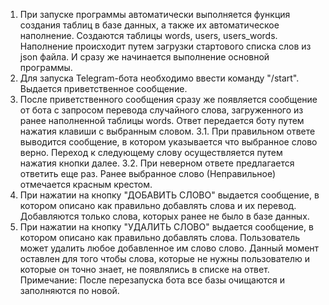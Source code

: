 1.	При запуске программы автоматически выполняется функция создания таблиц в базе данных, а также их автоматическое наполнение. Создаются таблицы words, users, users_words. Наполнение происходит путем загрузки стартового списка слов из json файла. И сразу же начинается выполнение основной программы.
2.	Для запуска Telegram-бота необходимо ввести команду "/start". Выдается приветственное сообщение.
3.	После приветственного сообщения сразу же появляется сообщение от бота с запросом перевода случайного слова, загруженного из ранее наполненной таблицы words. Ответ передается боту путем нажатия клавиши с выбранным словом.
3.1.	При правильном ответе выводится сообщение, в котором указывается что выбранное слово верно. Переход к следующему слову осуществляется путем нажатия кнопки далее.
3.2.	При неверном ответе предлагается ответить еще раз. Ранее выбранное слово (Неправильное) отмечается красным крестом.
4.	При нажатии на кнопку "ДОБАВИТЬ СЛОВО" выдается сообщение, в котором описано как правильно добавлять слова и их перевод. Добавляются только слова, которых ранее не было в базе данных.
5.	При нажатии на кнопку "УДАЛИТЬ СЛОВО" выдается сообщение, в котором описано как правильно добавлять слова. Пользователь может удалить любое добавленное им слово слово. Данный момент оставлен для того чтобы слова, которые не нужны пользователю и которые он точно знает, не появлялись в списке на ответ.
Примечание: После перезапуска бота все базы очищаются и заполняются по новой.
